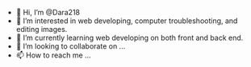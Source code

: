- 👋 Hi, I’m @Dara218
- 👀 I’m interested in web developing, computer troubleshooting, and editing images.
- 🌱 I’m currently learning web developing on both front and back end.
- 💞️ I’m looking to collaborate on ...
- 📫 How to reach me ...

<!---
Dara218/Dara218 is a ✨ special ✨ repository because its `README.md` (this file) appears on your GitHub profile.
You can click the Preview link to take a look at your changes.
--->
